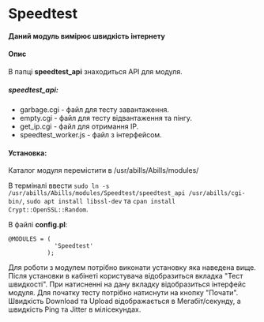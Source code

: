 # Speedtest
#### Даний модуль вимірює швидкість інтернету
#### Опис

В папці **speedtest_api** знаходиться API для модуля.

##### speedtest_api:
- garbage.cgi - файл для тесту завантаження.
- empty.cgi - файл для тесту відвантаження та пінгу.
- get_ip.cgi - файл для отримання IP.
- speedtest_worker.js - файл з інтерфейсом.

#### Установка:
Каталог модуля перемістити в /usr/abills/Abills/modules/

В терміналі ввести ```sudo ln -s /usr/abills/Abills/modules/Speedtest/speedtest_api /usr/abills/cgi-bin/```, 
```sudo apt install libssl-dev``` та ``` cpan install Crypt::OpenSSL::Random ```.


В файлі **config.pl**:
```
@MODULES = (
             'Speedtest'
           );
```

Для роботи з модулем потрібно виконати установку яка наведена вище. Після установки в кабінеті користувача відобразиться вкладка "Тест швидкості". При натисненні на дану вкладку відобразиться інтерфейс модуля. Для початку тесту потрібно натиснути на кнопку "Почати". Швидкість Download та Upload відображається в Мегабіт/секунду, а швидкість Ping та Jitter в мілісекундах. 

